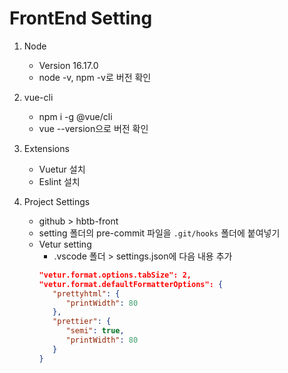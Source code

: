 # FrontEnd Setting

1. Node

   - Version 16.17.0
   - node -v, npm -v로 버전 확인

2. vue-cli

   - npm i -g @vue/cli
   - vue --version으로 버전 확인

3. Extensions

   - Vuetur 설치
   - Eslint 설치

4. Project Settings

   - github > hbtb-front
   - setting 폴더의 pre-commit 파일을 `.git/hooks` 폴더에 붙여넣기
   - Vetur setting
     - .vscode 폴더 > settings.json에 다음 내용 추가
     ```json
     "vetur.format.options.tabSize": 2,
     "vetur.format.defaultFormatterOptions": {
        "prettyhtml": {
           "printWidth": 80
        },
        "prettier": {
           "semi": true,
           "printWidth": 80
        }
     }
     ```
